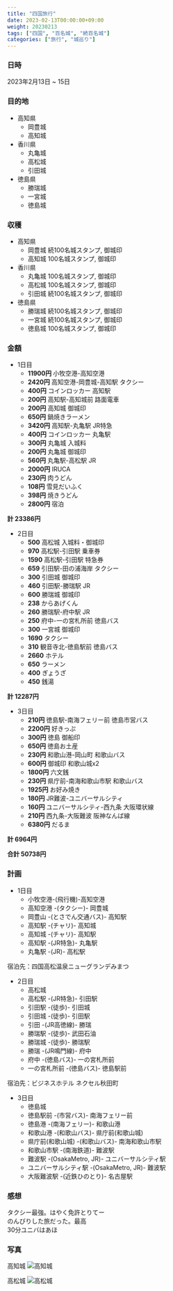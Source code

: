 ```yaml
---
title: "四国旅行"
date: 2023-02-13T00:00:00+09:00
weight: 20230213
tags: ["四国", "百名城", "続百名城"]
categories: ["旅行", "城巡り"]
---
```


### 日時
2023年2月13日 ~ 15日

### 目的地
- 高知県
  - 岡豊城
  - 高知城
- 香川県
  - 丸亀城
  - 高松城
  - 引田城
- 徳島県
  - 勝瑞城
  - 一宮城
  - 徳島城

### 収穫
- 高知県
  - 岡豊城 続100名城スタンプ, 御城印
  - 高知城 100名城スタンプ, 御城印
- 香川県
  - 丸亀城 100名城スタンプ, 御城印
  - 高松城 100名城スタンプ, 御城印
  - 引田城 続100名城スタンプ, 御城印
- 徳島県
  - 勝瑞城 続100名城スタンプ, 御城印
  - 一宮城 続100名城スタンプ, 御城印
  - 徳島城 100名城スタンプ, 御城印

### 金額
- 1日目
  - **11900円** 小牧空港-高知空港
  - **2420円** 高知空港-岡豊城-高知駅 タクシー
  - **400円** コインロッカー 高知駅
  - **200円** 高知駅-高知城前 路面電車
  - **200円** 高知城 御城印
  - **650円** 鍋焼きラーメン
  - **3420円** 高知駅-丸亀駅 JR特急
  - **400円** コインロッカー 丸亀駅
  - **300円** 丸亀城 入城料
  - **200円** 丸亀城 御城印
  - **560円** 丸亀駅-高松駅 JR
  - **2000円** IRUCA
  - **230円** 肉うどん
  - **108円** 雪見だいふく
  - **398円** 焼きうどん
  - **2800円** 宿泊

**計 23386円**

- 2日目
  - **500** 高松城 入城料・御城印
  - **970** 高松駅-引田駅 乗車券
  - **1590** 高松駅-引田駅 特急券
  - **659** 引田駅-田の浦海岸 タクシー
  - **300** 引田城 御城印
  - **460** 引田駅-勝瑞駅 JR
  - **600** 勝瑞城 御城印
  - **238** からあげくん
  - **260** 勝瑞駅-府中駅 JR
  - **250** 府中-一の宮札所前 徳島バス
  - **300** 一宮城 御城印
  - **1690** タクシー
  - **310** 観音寺北-徳島駅前 徳島バス
  - **2660** ホテル
  - **650** ラーメン
  - **400** ぎょうざ
  - **450** 銭湯

**計 12287円**

- 3日目
  - **210円** 徳島駅-南海フェリー前 徳島市営バス
  - **2200円** 好きっぷ
  - **300円** 徳島 御船印
  - **650円** 徳島お土産
  - **230円** 和歌山港-岡山町 和歌山バス
  - **600円** 御城印 和歌山城x2
  - **1800円** 六文銭
  - **230円** 県庁前-南海和歌山市駅 和歌山バス
  - **1925円** お好み焼き
  - **180円** JR難波-ユニバーサルシティ
  - **160円** ユニバーサルシティ-西九条 大阪環状線
  - **210円** 西九条-大阪難波 阪神なんば線
  - **6380円** だるま

**計 6964円**

**合計 50738円**

### 計画
- 1日目
  - 小牧空港-(飛行機)-高知空港
  - 高知空港 -(タクシー)- 岡豊城
  - 岡豊山 -(とさでん交通バス)- 高知駅
  - 高知駅 -(チャリ)- 高知城
  - 高知城 -(チャリ)- 高知駅 
  - 高知駅 -(JR特急)- 丸亀駅
  - 丸亀駅 -(JR)- 高松駅

宿泊先：四国高松温泉ニューグランデみまつ

- 2日目
  - 高松城
  - 高松駅 -(JR特急)- 引田駅
  - 引田駅 -(徒歩)- 引田城
  - 引田城 -(徒歩)- 引田駅
  - 引田 -(JR高徳線)- 勝瑞
  - 勝瑞駅 -(徒歩)- 武田石油
  - 勝瑞城 -(徒歩)- 勝瑞駅
  - 勝瑞 -(JR鳴門線)- 府中
  - 府中 -(徳島バス)- 一の宮札所前
  - 一の宮札所前 -(徳島バス)- 徳島駅前

宿泊先：ビジネスホテル ネクセル秋田町

- 3日目
  - 徳島城
  - 徳島駅前 -(市営バス)- 南海フェリー前
  - 徳島港 -(南海フェリー)- 和歌山港
  - 和歌山港 -(和歌山バス)- 県庁前(和歌山城)
  - 県庁前(和歌山城) -(和歌山バス)- 南海和歌山市駅
  - 和歌山市駅 -(南海鉄道)- 難波駅
  - 難波駅 -(OsakaMetro, JR)- ユニバーサルシティ駅
  - ユニバーサルシティ駅 -(OsakaMetro, JR)- 難波駅
  - 大阪難波駅 -(近鉄ひのとり)- 名古屋駅


### 感想
タクシー最強。はやく免許とりてー  
のんびりした旅だった。最高  
30分ユニバはあほ


### 写真
高知城
![高知城](./kouchi.jpg)

高松城
![高松城](./takamatsu.jpg)
